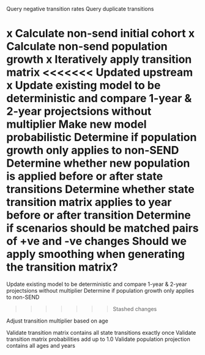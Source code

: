   Query negative transition rates
  Query duplicate transitions

x Calculate non-send initial cohort
x Calculate non-send population growth
x Iteratively apply transition matrix
<<<<<<< Updated upstream
x  Update existing model to be deterministic and compare 1-year & 2-year projectsions without multiplier
  Make new model probabilistic
  Determine if population growth only applies to non-SEND
  Determine whether new population is applied before or after state transitions
  Determine whether state transition matrix applies to year before or after transition
  Determine if scenarios should be matched pairs of +ve and -ve changes
  Should we apply smoothing when generating the transition matrix?
=======
  Update existing model to be deterministic and compare 1-year & 2-year projectsions without multiplier
  Determine if population growth only applies to non-SEND
>>>>>>> Stashed changes

  Adjust transition multiplier based on age

  Validate transition matrix contains all state transitions exactly once
  Validate transition matrix probabilities add up to 1.0
  Validate population projection contains all ages and years
